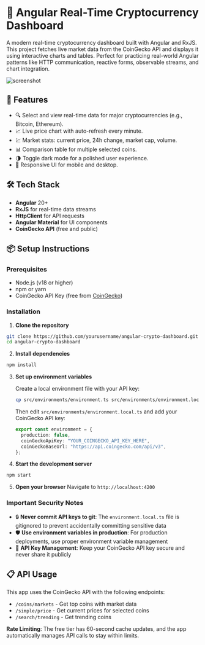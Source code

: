 # 🧭 Angular Real-Time Cryptocurrency Dashboard

A modern real-time cryptocurrency dashboard built with Angular and RxJS. This project fetches live market data from the CoinGecko API and displays it using interactive charts and tables. Perfect for practicing real-world Angular patterns like HTTP communication, reactive forms, observable streams, and chart integration.

![screenshot](screenshot.png) <!-- Replace with actual screenshot -->

## 🚀 Features

- 🔍 Select and view real-time data for major cryptocurrencies (e.g., Bitcoin, Ethereum).
- 📈 Live price chart with auto-refresh every minute.
- 💹 Market stats: current price, 24h change, market cap, volume.
- 📊 Comparison table for multiple selected coins.
- 🌗 Toggle dark mode for a polished user experience.
- 📱 Responsive UI for mobile and desktop.

## 🛠️ Tech Stack

- **Angular** 20+
- **RxJS** for real-time data streams
- **HttpClient** for API requests
- **Angular Material** for UI components
- **CoinGecko API** (free and public)

## 📦 Setup Instructions

### Prerequisites

- Node.js (v18 or higher)
- npm or yarn
- CoinGecko API Key (free from [CoinGecko](https://www.coingecko.com/en/api))

### Installation

1. **Clone the repository**

```bash
git clone https://github.com/yourusername/angular-crypto-dashboard.git
cd angular-crypto-dashboard
```

2. **Install dependencies**

```bash
npm install
```

3. **Set up environment variables**

   Create a local environment file with your API key:

   ```bash
   cp src/environments/environment.ts src/environments/environment.local.ts
   ```

   Then edit `src/environments/environment.local.ts` and add your CoinGecko API key:

   ```typescript
   export const environment = {
     production: false,
     coinGeckoApiKey: "YOUR_COINGECKO_API_KEY_HERE",
     coinGeckoBaseUrl: "https://api.coingecko.com/api/v3",
   };
   ```

4. **Start the development server**

```bash
npm start
```

5. **Open your browser**
   Navigate to `http://localhost:4200`

### Important Security Notes

- 🔒 **Never commit API keys to git**: The `environment.local.ts` file is gitignored to prevent accidentally committing sensitive data
- 🛡️ **Use environment variables in production**: For production deployments, use proper environment variable management
- 🔑 **API Key Management**: Keep your CoinGecko API key secure and never share it publicly

## 📋 API Usage

This app uses the CoinGecko API with the following endpoints:

- `/coins/markets` - Get top coins with market data
- `/simple/price` - Get current prices for selected coins
- `/search/trending` - Get trending coins

**Rate Limiting**: The free tier has 60-second cache updates, and the app automatically manages API calls to stay within limits.
